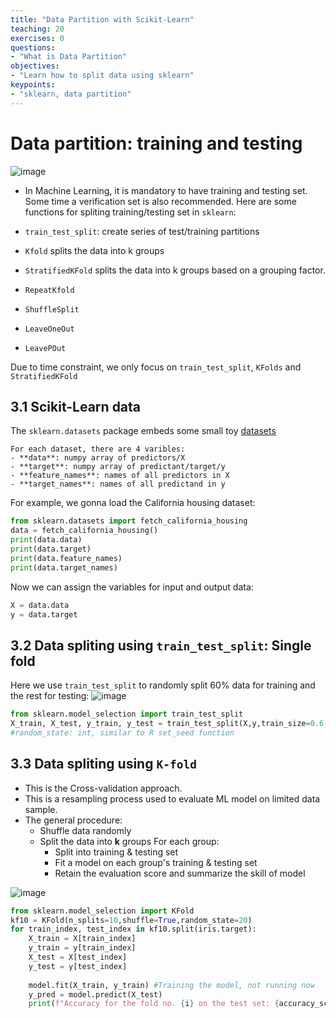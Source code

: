 ```yaml
---
title: "Data Partition with Scikit-Learn"
teaching: 20
exercises: 0
questions:
- "What is Data Partition"
objectives:
- "Learn how to split data using sklearn"
keypoints:
- "sklearn, data partition"
---
```


# Data partition: training and testing

![image](https://user-images.githubusercontent.com/43855029/120378647-b1716080-c2ec-11eb-8693-60defbbad7e2.png)


- In Machine Learning, it is mandatory to have training and testing set. Some time a verification set is also recommended.
Here are some functions for spliting training/testing set in `sklearn`:

- `train_test_split`: create series of test/training partitions
- `Kfold` splits the data into k groups
- `StratifiedKFold` splits the data into k groups based on a grouping factor.
- `RepeatKfold`
- `ShuffleSplit`
- `LeaveOneOut`
- `LeavePOut`

Due to time constraint, we only focus on `train_test_split`, `KFolds` and `StratifiedKFold` 

## 3.1 Scikit-Learn data

The `sklearn.datasets` package embeds some small toy [datasets](https://scikit-learn.org/stable/datasets.html)

```
For each dataset, there are 4 varibles:
- **data**: numpy array of predictors/X
- **target**: numpy array of predictant/target/y
- **feature_names**: names of all predictors in X
- **target_names**: names of all predictand in y
```

For example, we gonna load the California housing dataset:

```python
from sklearn.datasets import fetch_california_housing
data = fetch_california_housing()
print(data.data)
print(data.target)
print(data.feature_names)
print(data.target_names)
```

Now we can assign the variables for input and output data:

```python
X = data.data
y = data.target
```

## 3.2 Data spliting using `train_test_split`: **Single fold**
Here we use `train_test_split` to randomly split 60% data for training and the rest for testing:
![image](https://user-images.githubusercontent.com/43855029/114209883-22b81700-992d-11eb-83a4-c4ab1538a1e5.png)

```python
from sklearn.model_selection import train_test_split
X_train, X_test, y_train, y_test = train_test_split(X,y,train_size=0.6,random_state=123)
#random_state: int, similar to R set_seed function
```

## 3.3 Data spliting using `K-fold`
- This is the Cross-validation approach.
- This is a resampling process used to evaluate ML model on limited data sample.
- The general procedure:
    - Shuffle data randomly
    - Split the data into **k** groups
    For each group:
        - Split into training & testing set
        - Fit a model on each group's training & testing set
        - Retain the evaluation score and summarize the skill of model



![image](https://user-images.githubusercontent.com/43855029/114211785-103edd00-992f-11eb-89d0-bbd7bd0c0178.png)

```python
from sklearn.model_selection import KFold
kf10 = KFold(n_splits=10,shuffle=True,random_state=20)
for train_index, test_index in kf10.split(iris.target):
    X_train = X[train_index]
    y_train = y[train_index]
    X_test = X[test_index]
    y_test = y[test_index]
    
    model.fit(X_train, y_train) #Training the model, not running now
    y_pred = model.predict(X_test)
    print(f"Accuracy for the fold no. {i} on the test set: {accuracy_score(y_test, y_pred)}")
```
